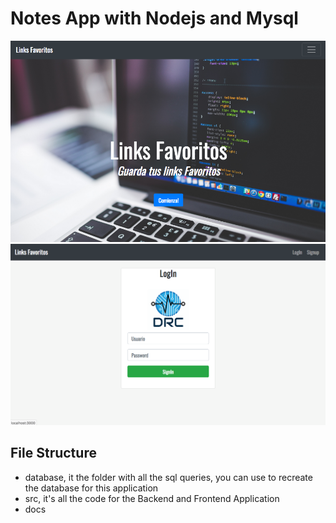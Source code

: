 # Notes App with Nodejs and Mysql
![](docs/Captura_index.png)
![](docs/Captura_login.png)

## File Structure
- database, it the folder with all the sql queries, you can use to recreate the database for this application
- src, it's all the code for the Backend and Frontend Application
- docs
